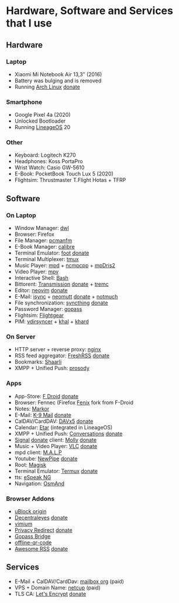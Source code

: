 # Hardware, Software and Services that I use

## Hardware

### Laptop

- Xiaomi Mi Notebook Air 13,3″ (2016)
- Battery was bulging and is removed
- Running [Arch Linux](https://archlinux.org/) [donate](https://archlinux.org/donate/)

### Smartphone

- Google Pixel 4a (2020)
- Unlocked Bootloader
- Running [LineageOS](https://lineageos.org/) 20

### Other

- Keyboard: Logitech K270
- Headphones: Koss PortaPro
- Wrist Watch: Casio GW-5610
- E-Book: PocketBook Touch Lux 5 (2020)
- Flightsim: Thrustmaster T.Flight Hotas + TFRP

## Software

### On Laptop

- Window Manager: [dwl](https://github.com/djpohly/dwl)
- Browser: Firefox
- File Manager: [pcmanfm](https://sourceforge.net/projects/pcmanfm/)
- E-Book Manager: [calibre](https://calibre-ebook.com/)
- Terminal Emulator: [foot](https://codeberg.org/dnkl/foot) [donate](https://github.com/sponsors/dnkl)
- Terminal Multiplexer: [tmux](https://github.com/tmux/tmux)
- Music Player: [mpd](https://www.musicpd.org/) + [ncmpcpp](https://rybczak.net/ncmpcpp/) + [mpDris2](https://github.com/eonpatapon/mpDris2)
- Video Player: [mpv](https://mpv.io/)
- Interactive Shell: [Bash](https://www.gnu.org/software/bash/)
- Bittorent: [Transmission](https://transmissionbt.com/) [donate](https://transmissionbt.com/donate) + [tremc](https://github.com/tremc/tremc)
- Editor: [neovim](https://neovim.io/) [donate](https://neovim.io/#sponsor)
- E-Mail: [isync](https://isync.sourceforge.io/) + [neomutt](https://neomutt.org/) [donate](https://neomutt.org/sponsor) + [notmuch](https://notmuchmail.org/)
- File synchronization: [syncthing](https://syncthing.net/) [donate](https://syncthing.net/donations/)
- Password Manager: [gopass](https://www.gopass.pw/)
- Flightsim: [Flightgear](https://flightgear.org)
- PIM: [vdirsyncer](https://vdirsyncer.pimutils.org/) + [khal](https://lostpackets.de/khal/) + [khard](https://github.com/lucc/khard)

### On Server

- HTTP server + reverse proxy: [nginx](https://nginx.org/)
- RSS feed aggregator: [FreshRSS](https://freshrss.org/) [donate](https://liberapay.com/FreshRSS)
- Bookmarks: [Shaarli](https://github.com/shaarli/Shaarli)
- XMPP + Unified Push: [prosody](https://prosody.im/)

### Apps

- App-Store: [F Droid](https://f-droid.org/) [donate](https://f-droid.org/donate/)
- Browser: Fennec (Firefox [Fenix](https://github.com/mozilla-mobile/fenix) fork from F-Droid
- Notes: [Markor](https://gsantner.net/project/markor.html)
- E-Mail: [K-9 Mail](https://k9mail.app/) [donate](https://k9mail.app/contribute#donation)
- CalDAV/CardDAV: [DAVx5](https://www.davx5.com/) [donate](https://www.davx5.com/donate)
- Calendar: [Etar](https://github.com/Etar-Group/Etar-Calendar) (integrated in LineageOS)
- XMPP + Unified Push: [Conversations](https://conversations.im/) [donate](https://conversations.im/#donate)
- [Signal](https://signal.org/) [donate](https://signal.org/donate/) client: [Molly](https://molly.im/) [donate](https://molly.im/#projects)
- Music + Video Player: [VLC](https://www.videolan.org/vlc/download-android.html) [donate](https://www.videolan.org/contribute.html#money)
- mpd client: [M.A.L.P](https://gitlab.com/gateship-one/malp)
- Youtube: [NewPipe](https://newpipe.net/) [donate](https://newpipe.net/donate/)
- Root: [Magisk](https://github.com/topjohnwu/Magisk)
- Terminal Emulator: [Termux](https://termux.dev) [donate](https://termux.dev/en/donate)
- tts: [eSpeak NG](https://github.com/espeak-ng/espeak-ng)
- Navigation: [OsmAnd](https://osmand.net/)

### Browser Addons

- [uBlock origin](https://github.com/gorhill/uBlock)
- [Decentraleyes](https://decentraleyes.org/) [donate](https://decentraleyes.org/donate/)
- [vimium](https://github.com/philc/vimium)
- [Privacy Redirect](https://github.com/SimonBrazell/privacy-redirect) [donate](https://github.com/SimonBrazell/privacy-redirect#donate)
- [Gopass Bridge](https://github.com/gopasspw/gopassbridge)
- [offline-qr-code](https://github.com/rugk/offline-qr-code)
- [Awesome RSS](https://github.com/shgysk8zer0/awesome-rss) [donate](https://github.com/shgysk8zer0/awesome-rss#donate-via)

## Services

- E-Mail + CalDAV/CardDav: [mailbox org](https://mailbox.org) (paid)
- VPS + Domain Name: [netcup](https://www.netcup.de/) (paid)
- TLS CA: [Let's Encrypt](https://letsencrypt.org/) [donate](https://letsencrypt.org/donate/)
